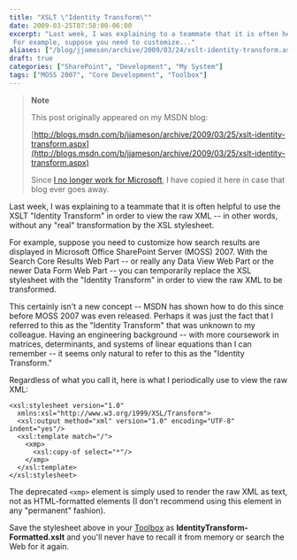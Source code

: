 ```yaml
---
title: "XSLT \"Identity Transform\""
date: 2009-03-25T07:58:00-06:00
excerpt: "Last week, I was explaining to a teammate that it is often helpful to use the XSLT \"Identity Transform\" in order to view the raw XML -- in other words, without any \"real\" transformation by the XSL stylesheet. 
 For example, suppose you need to customize..."
aliases: ["/blog/jjameson/archive/2009/03/24/xslt-identity-transform.aspx", "/blog/jjameson/archive/2009/03/25/xslt-identity-transform.aspx"]
draft: true
categories: ["SharePoint", "Development", "My System"]
tags: ["MOSS 2007", "Core Development", "Toolbox"]
---
```


> **Note**
>
> This post originally appeared on my MSDN blog:
>
> [http://blogs.msdn.com/b/jjameson/archive/2009/03/25/xslt-identity-transform.aspx](http://blogs.msdn.com/b/jjameson/archive/2009/03/25/xslt-identity-transform.aspx)
>
> Since
> [I no longer work for Microsoft](/blog/jjameson/2011/09/02/last-day-with-microsoft),
> I have copied it here in case that blog ever goes away.

Last week, I was explaining to a teammate that it is often helpful to use the
XSLT "Identity Transform" in order to view the raw XML -- in other words,
without any "real" transformation by the XSL stylesheet.

For example, suppose you need to customize how search results are displayed in
Microsoft Office SharePoint Server (MOSS) 2007. With the Search Core Results Web
Part -- or really any Data View Web Part or the newer Data Form Web Part -- you
can temporarily replace the XSL stylesheet with the "Identity Transform" in
order to view the raw XML to be transformed.

This certainly isn't a new concept -- MSDN has shown how to do this since before
MOSS 2007 was even released. Perhaps it was just the fact that I referred to
this as the "Identity Transform" that was unknown to my colleague. Having an
engineering background -- with more coursework in matrices, determinants, and
systems of linear equations than I can remember -- it seems only natural to
refer to this as the "Identity Transform."

Regardless of what you call it, here is what I periodically use to view the raw
XML:

```
<xsl:stylesheet version="1.0"
  xmlns:xsl="http://www.w3.org/1999/XSL/Transform">
  <xsl:output method="xml" version="1.0" encoding="UTF-8" indent="yes"/>
  <xsl:template match="/">
    <xmp>
      <xsl:copy-of select="*"/>
    </xmp>
  </xsl:template>
</xsl:stylesheet>
```

The deprecated `<xmp>` element is simply used to render the raw XML as text, not
as HTML-formatted elements (I don't recommend using this element in any
"permanent" fashion).

Save the stylesheet above in your
[Toolbox](/blog/jjameson/2007/03/22/backedup-and-notbackedup) as
**IdentityTransform-Formatted.xslt** and you'll never have to recall it from
memory or search the Web for it again.

